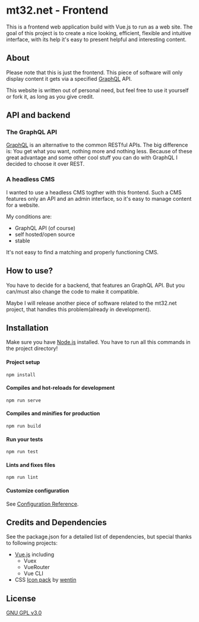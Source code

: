 # mt32.net - Frontend

This is a frontend web application build with Vue.js to run as a web site. The goal of this project is to create a nice looking, efficient, flexible and intuitive interface, with its help it's easy to present helpful and interesting content. 

## About

Please note that this is just the frontend. This piece of software will only display content it gets via a specified [GraphQL](https://graphql.org/) API.

This website is written out of personal need, but feel free to use it yourself or fork it, as long as you give credit.

## API and backend

### The GraphQL API

[GraphQL](https://graphql.org/) is an alternative to the common RESTful APIs. The big difference is: You get what you want, nothing more and nothing less. Because of these great advantage and some other cool stuff you can do with GraphQL I decided to choose it over REST.

### A headless CMS

I wanted to use a headless CMS togther with this frontend. Such a CMS features only an API and an admin interface, so it's easy to manage content for a website.

My conditions are:
* GraphQL API (of course)
* self hosted/open source
* stable

It's not easy to find a matching and properly functioning CMS.

## How to use?

You have to decide for a backend, that features an GraphQL API. But you can/must also change the code to make it compatible.

Maybe I will release another piece of software related to the mt32.net project, that handles this problem(already in development).

## Installation

Make sure you have [Node.js](https://nodejs.org/en/) installed.
You have to run all this commands in the project directory!

#### Project setup
```npm install```

#### Compiles and hot-reloads for development
```npm run serve```

#### Compiles and minifies for production
```npm run build```

#### Run your tests
```npm run test```

#### Lints and fixes files
```npm run lint```

#### Customize configuration
See [Configuration Reference](https://cli.vuejs.org/config/).

## Credits and Dependencies

See the package.json for a detailed list of dependencies, but special thanks to following projects:

* [Vue.js](https://vuejs.org/) including
  * Vuex
  * VueRouter
  * Vue CLI
* CSS [Icon pack](https://cssicon.space/#/) by [wentin](https://twitter.com/DesignJokes)
## License

[GNU GPL v3.0](https://www.gnu.org/licenses/gpl-3.0.en.html)
